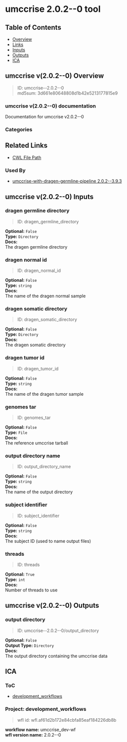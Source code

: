 
umccrise 2.0.2--0 tool
======================

## Table of Contents
  
- [Overview](#umccrise-v202--0-overview)  
- [Links](#related-links)  
- [Inputs](#umccrise-v202--0-inputs)  
- [Outputs](#umccrise-v202--0-outputs)  
- [ICA](#ica)  


## umccrise v(2.0.2--0) Overview



  
> ID: umccrise--2.0.2--0  
> md5sum: 3d661e80648808d1b42e5213177815e9

### umccrise v(2.0.2--0) documentation
  
Documentation for umccrise v2.0.2--0

### Categories
  


## Related Links
  
- [CWL File Path](../../../../../../tools/umccrise/2.0.2--0/umccrise__2.0.2--0.cwl)  


### Used By
  
- [umccrise-with-dragen-germline-pipeline 2.0.2--3.9.3](../../../workflows/umccrise-with-dragen-germline-pipeline/2.0.2--3.9.3/umccrise-with-dragen-germline-pipeline__2.0.2--3.9.3.md)  

  


## umccrise v(2.0.2--0) Inputs

### dragen germline directory



  
> ID: dragen_germline_directory
  
**Optional:** `False`  
**Type:** `Directory`  
**Docs:**  
The dragen germline directory


### dragen normal id



  
> ID: dragen_normal_id
  
**Optional:** `False`  
**Type:** `string`  
**Docs:**  
The name of the dragen normal sample


### dragen somatic directory



  
> ID: dragen_somatic_directory
  
**Optional:** `False`  
**Type:** `Directory`  
**Docs:**  
The dragen somatic directory


### dragen tumor id



  
> ID: dragen_tumor_id
  
**Optional:** `False`  
**Type:** `string`  
**Docs:**  
The name of the dragen tumor sample


### genomes tar



  
> ID: genomes_tar
  
**Optional:** `False`  
**Type:** `File`  
**Docs:**  
The reference umccrise tarball


### output directory name



  
> ID: output_directory_name
  
**Optional:** `False`  
**Type:** `string`  
**Docs:**  
The name of the output directory


### subject identifier



  
> ID: subject_identifier
  
**Optional:** `False`  
**Type:** `string`  
**Docs:**  
The subject ID (used to name output files)


### threads



  
> ID: threads
  
**Optional:** `True`  
**Type:** `int`  
**Docs:**  
Number of threads to use

  


## umccrise v(2.0.2--0) Outputs

### output directory



  
> ID: umccrise--2.0.2--0/output_directory  

  
**Optional:** `False`  
**Output Type:** `Directory`  
**Docs:**  
The output directory containing the umccrise data
  

  


## ICA

### ToC
  
- [development_workflows](#project-development_workflows)  


### Project: development_workflows


> wfl id: wfl.af61d2b172e84cbfa85eaf184226db8b  

  
**workflow name:** umccrise_dev-wf  
**wfl version name:** 2.0.2--0  

  

